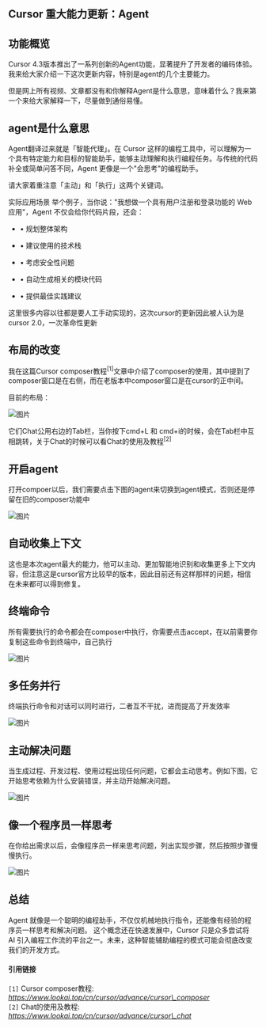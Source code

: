 ## Cursor 重大能力更新：Agent

## 功能概览

Cursor 4.3版本推出了一系列创新的Agent功能，显著提升了开发者的编码体验。我来给大家介绍一下这次更新内容，特别是agent的几个主要能力。

但是网上所有视频、文章都没有和你解释Agent是什么意思，意味着什么？我来第一个来给大家解释一下，尽量做到通俗易懂。

## agent是什么意思

Agent翻译过来就是「智能代理」。在 Cursor 这样的编程工具中，可以理解为一个具有特定能力和目标的智能助手，能够主动理解和执行编程任务。与传统的代码补全或简单问答不同，Agent 更像是一个"会思考"的编程助手。

请大家着重注意「主动」和「执行」这两个关键词。

实际应用场景 举个例子，当你说："我想做一个具有用户注册和登录功能的 Web 应用"，Agent 不仅会给你代码片段，还会：

-   • 规划整体架构
    
-   • 建议使用的技术栈
    
-   • 考虑安全性问题
    
-   • 自动生成相关的模块代码
    
-   • 提供最佳实践建议
    

这里很多内容以往都是要人工手动实现的，这次cursor的更新因此被人认为是cursor 2.0，一次革命性更新

## 布局的改变

我在这篇Cursor composer教程<sup><span leaf="">[1]</span></sup>文章中介绍了composer的使用，其中提到了composer窗口是在右侧，而在老版本中composer窗口是在cursor的正中间。

目前的布局：

![图片](https://mmbiz.qpic.cn/mmbiz_png/RBgzkvDqanJY6FJFewtd899DZ9NLCNeYrdYwq3k1Picyxomiaf8SRCdCPQEeOv6lCLiaDQmJbSMJckAUmPO8l1rjw/640?wx_fmt=png&from=appmsg&tp=webp&wxfrom=5&wx_lazy=1&wx_co=1 "null")

它们Chat公用右边的Tab栏，当你按下cmd+L 和 cmd+i的时候，会在Tab栏中互相跳转，关于Chat的时候可以看Chat的使用及教程<sup><span leaf="">[2]</span></sup>

## 开启agent

打开compoer以后，我们需要点击下图的agent来切换到agent模式，否则还是停留在旧的composer功能中

![图片](https://mmbiz.qpic.cn/mmbiz_png/RBgzkvDqanJY6FJFewtd899DZ9NLCNeYZSbc6pateHYYtsbB4kb5mu7B5oH8tjdwJn0nvQtCpsibskIV7cOBjfg/640?wx_fmt=png&from=appmsg&tp=webp&wxfrom=5&wx_lazy=1&wx_co=1 "null")

## 自动收集上下文

这也是本次agent最大的能力，他可以主动、更加智能地识别和收集更多上下文内容，但注意这是cursor官方比较早的版本，因此目前还有这样那样的问题，相信在未来都可以得到修复。

## 终端命令

所有需要执行的命令都会在composer中执行，你需要点击accept，在以前需要你复制这些命令到终端中，自己执行

![图片](https://mmbiz.qpic.cn/mmbiz_png/RBgzkvDqanJY6FJFewtd899DZ9NLCNeYIje6VAm9n5J4fOUqgJhx8AMs80y2gziaaUbUgJcOWc63jRMiczSuwVmA/640?wx_fmt=png&from=appmsg&tp=webp&wxfrom=5&wx_lazy=1&wx_co=1 "null")

## 多任务并行

终端执行命令和对话可以同时进行，二者互不干扰，进而提高了开发效率

![图片](https://mmbiz.qpic.cn/mmbiz_png/RBgzkvDqanJY6FJFewtd899DZ9NLCNeYzCBaA15k9OPz1sdZomHEw3gPibAybYiaGW3HHg3vfn2HutIuvp8aBd2g/640?wx_fmt=png&from=appmsg&tp=webp&wxfrom=5&wx_lazy=1&wx_co=1 "null")

## 主动解决问题

当生成过程、开发过程、使用过程出现任何问题，它都会主动思考。例如下图，它开始思考依赖为什么安装错误，并主动开始解决问题。

![图片](https://mmbiz.qpic.cn/mmbiz_png/RBgzkvDqanJY6FJFewtd899DZ9NLCNeYComicLRLpO3FFTOAb4QKKxAoeVkhNmSb1jgnKrKLTImkqImD3ibW93hw/640?wx_fmt=png&from=appmsg&tp=webp&wxfrom=5&wx_lazy=1&wx_co=1 "null")

## 像一个程序员一样思考

在你给出需求以后，会像程序员一样来思考问题，列出实现步骤，然后按照步骤慢慢执行。

![图片](https://mmbiz.qpic.cn/mmbiz_png/RBgzkvDqanJY6FJFewtd899DZ9NLCNeYyQlDzE95jTaSQfDjhAlEEjPMfv9QYT9ianDwbMjk1qeT1uA6uoOPtfA/640?wx_fmt=png&from=appmsg&tp=webp&wxfrom=5&wx_lazy=1&wx_co=1 "null")

## 总结

Agent 就像是一个聪明的编程助手，不仅仅机械地执行指令，还能像有经验的程序员一样思考和解决问题。 这个概念还在快速发展中，Cursor 只是众多尝试将 AI 引入编程工作流的平台之一。未来，这种智能辅助编程的模式可能会彻底改变我们的开发方式。

#### 引用链接

`[1]` Cursor composer教程: _https://www.lookai.top/cn/cursor/advance/cursor\_composer_  
`[2]` Chat的使用及教程: _https://www.lookai.top/cn/cursor/advance/cursor\_chat_